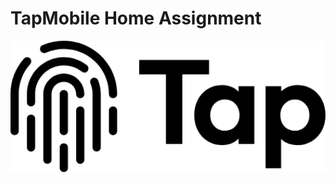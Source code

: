 # TapMobile Home Assignment 
 
<img src="https://github.com/alonsd/TapMobile/blob/main/tap%20mobile.png" width="800"/> 
